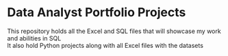 # Data Analyst Portfolio Projects
This repository holds all the Excel and SQL files that will showcase my work and abilities in SQL  
It also hold Python projects along with all Excel files with the datasets
